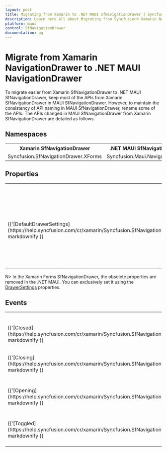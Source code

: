 ```yaml
---
layout: post
title: Migrating from Xamarin to .NET MAUI SfNavigationDrawer | Syncfusion® 
description: Learn here all about Migrating from Syncfusion® Xamarin NavigationDrawer to Syncfusion® .NET MAUI NavigationDrawer control and more.
platform: maui
control: SfNavigationDrawer
documentation: ug
---  
```


# Migrate from Xamarin NavigationDrawer to .NET MAUI NavigationDrawer 

To migrate easier from Xamarin SfNavigationDrawer to .NET MAUI SfNavigationDrawer, keep most of the APIs from Xamarin SfNavigationDrawer in MAUI SfNavigationDrawer. However, to maintain the consistency of API naming in MAUI SfNavigationDrawer, rename some of the APIs. The APIs changed in MAUI SfNavigationDrawer from Xamarin SfNavigationDrawer are detailed as follows.

## Namespaces 

<table>
<tr>
<th>Xamarin SfNavigationDrawer</th>
<th>.NET MAUI SfNavigationDrawer</th></tr>
<tr>
<td>Syncfusion.SfNavigationDrawer.XForms</td>
<td>Syncfusion.Maui.NavigationDrawer</td></tr>
</table>

## Properties

<table> 
<tr>
<th>Xamarin SfNavigationDrawer</th>
<th>.NET MAUI SfNavigationDrawer</th>
<th>Description</th></tr>
<tr>
<td>{{'[DefaultDrawerSettings](https://help.syncfusion.com/cr/xamarin/Syncfusion.SfNavigationDrawer.XForms.SfNavigationDrawer.html#Syncfusion_SfNavigationDrawer_XForms_SfNavigationDrawer_DefaultDrawerSettings)'| markdownify }}</td>
<td>{{'[DrawerSettings](https://help.syncfusion.com/cr/maui/Syncfusion.Maui.NavigationDrawer.SfNavigationDrawer.html#Syncfusion_Maui_NavigationDrawer_SfNavigationDrawer_DrawerSettings)'| markdownify}}</td>
<td>Gets or sets the DrawerSettings, which is a container for various customization options, allowing the appearance of the navigation drawer to be customized.</td></tr>
</table>

N> In the Xamarin Forms SfNavigationDrawer, the obsolete properties are removed in the .NET MAUI. You can exclusively set it using the [DrawerSettings](https://help.syncfusion.com/cr/maui/Syncfusion.Maui.NavigationDrawer.SfNavigationDrawer.html#Syncfusion_Maui_NavigationDrawer_SfNavigationDrawer_DrawerSettings) properties.

## Events

<table>
<tr>
<th>Xamarin SfNavigationDrawer</th>
<th>.NET MAUI SfNavigationDrawer</th>
<th>Description</th>
</tr>
<tr>
<td>{{'[Closed](https://help.syncfusion.com/cr/xamarin/Syncfusion.SfNavigationDrawer.XForms.SfNavigationDrawer.html#Syncfusion_SfNavigationDrawer_XForms_SfNavigationDrawer_Closed)'| markdownify }}</td>
<td>{{'[DrawerClosed](https://help.syncfusion.com/cr/maui/Syncfusion.Maui.NavigationDrawer.SfNavigationDrawer.html#Syncfusion_Maui_NavigationDrawer_SfNavigationDrawer_DrawerClosed)'| markdownify }}</td>
<td>Occurs whenever the drawer is closed.</td>
</tr>
<tr>
<td>{{'[Closing](https://help.syncfusion.com/cr/xamarin/Syncfusion.SfNavigationDrawer.XForms.SfNavigationDrawer.html#Syncfusion_SfNavigationDrawer_XForms_SfNavigationDrawer_Closing)'| markdownify }}</td>
<td>{{'[DrawerClosing](https://help.syncfusion.com/cr/maui/Syncfusion.Maui.NavigationDrawer.SfNavigationDrawer.html#Syncfusion_Maui_NavigationDrawer_SfNavigationDrawer_DrawerClosing)'| markdownify }}</td>
<td>Occurs before whenever the drawer is closing.</td>
</tr>
<tr>
<td>{{'[Opening](https://help.syncfusion.com/cr/xamarin/Syncfusion.SfNavigationDrawer.XForms.SfNavigationDrawer.html#Syncfusion_SfNavigationDrawer_XForms_SfNavigationDrawer_Opening)'| markdownify }}</td>
<td>{{'[DrawerOpening](https://help.syncfusion.com/cr/maui/Syncfusion.Maui.NavigationDrawer.SfNavigationDrawer.html#Syncfusion_Maui_NavigationDrawer_SfNavigationDrawer_DrawerOpening)'| markdownify }}</td>
<td>Occurs before whenever the drawer is opening.</td>
</tr>
<tr>
<td>{{'[Toggled](https://help.syncfusion.com/cr/xamarin/Syncfusion.SfNavigationDrawer.XForms.SfNavigationDrawer.html#Syncfusion_SfNavigationDrawer_XForms_SfNavigationDrawer_Toggled)'| markdownify }}</td>
<td>{{'[DrawerToggled](https://help.syncfusion.com/cr/maui/Syncfusion.Maui.NavigationDrawer.SfNavigationDrawer.html#Syncfusion_Maui_NavigationDrawer_SfNavigationDrawer_DrawerToggled)'| markdownify }}</td>
<td>Occurs whenever the drawer is opened or closed.</td>
</tr>
</table>